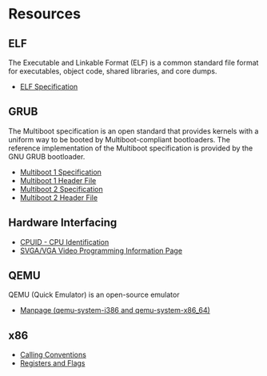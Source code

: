 # Resources

## ELF

The Executable and Linkable Format (ELF) is a common standard file format for executables, object code, shared libraries, and core dumps.

* [ELF Specification](http://www.skyfree.org/linux/references/ELF_Format.pdf)

## GRUB

The Multiboot specification is an open standard that provides kernels with a uniform way to be booted by Multiboot-compliant bootloaders. The reference implementation of the Multiboot specification is provided by the GNU GRUB bootloader.

* [Multiboot 1 Specification](https://www.gnu.org/software/grub/manual/multiboot/multiboot.html)
* [Multiboot 1 Header File](https://www.gnu.org/software/grub/manual/multiboot/html_node/multiboot_002eh.html)
* [Multiboot 2 Specification](https://www.gnu.org/software/grub/manual/multiboot2/multiboot.html)
* [Multiboot 2 Header File](https://www.gnu.org/software/grub/manual/multiboot2/html_node/multiboot2_002eh.html)

## Hardware Interfacing

* [CPUID - CPU Identification](https://www.felixcloutier.com/x86/cpuid)
* [SVGA/VGA Video Programming Information Page](http://www.osdever.net/FreeVGA/vga/crtcreg.htm)

## QEMU

QEMU (Quick Emulator) is an open-source emulator

* [Manpage (qemu-system-i386 and qemu-system-x86_64)](https://manpages.debian.org/jessie/qemu-system-x86/index.html)

## x86

* [Calling Conventions](https://en.wikipedia.org/wiki/X86_calling_conventions)
* [Registers and Flags](https://en.wikibooks.org/wiki/X86_Assembly/X86_Architecture)
